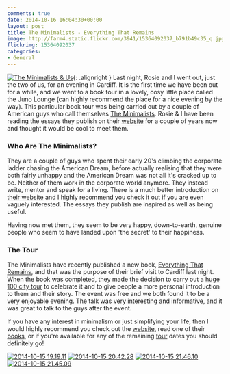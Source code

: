 ```yaml
---
comments: true
date: 2014-10-16 16:04:30+00:00
layout: post
title: The Minimalists - Everything That Remains
image: http://farm4.static.flickr.com/3941/15364092037_b791b49c35_q.jpg
flickrimg: 15364092037
categories:
- General
---
```


[![The Minimalists & Us][thm]][img]{: .alignright }
Last night, Rosie and I went out, just the two of us, for an evening in Cardiff. It is the first
time we have been out for a while, and we went to a book tour in a lovely, cosy little place called
the Juno Lounge (can highly recommend the place for a nice evening by the way). This particular book
tour was being carried out by a couple of American guys who call themselves [The Minimalists][mnml].
Rosie & I have been reading the essays they publish on their [website][mnml] for a couple of years
now and thought it would be cool to meet them.

### Who Are The Minimalists?

They are a couple of guys who spent their early 20's climbing the corporate ladder chasing the
American Dream, before actually realising that they were both fairly unhappy and the American Dream
was not all it's cracked up to be. Neither of them work in the corporate world anymore. They instead
write, mentor and speak for a living. There is a much better introduction on [their website][abt] 
and I highly recommend you check it out if you are even vaguely interested. The essays they publish
are inspired as well as being useful.

Having now met them, they seem to be very happy, down-to-earth, genuine people who seem to have
landed upon 'the secret' to their happiness.

### The Tour

The Minimalists have recently published a new book, [Everything That Remains][etr], and that was the
purpose of their brief visit to Cardiff last night. When the book was completed, they made the
decision to carry out a [huge 100 city tour][tour] to celebrate it and to give people a more
personal introduction to them and their story. The event was free and we both found it to be a
very enjoyable evening. The talk was very interesting and informative, and it was great to talk to 
the guys after the event.

If you have any interest in minimalism or just simplifying your life, then I would highly recommend
you check out the [website][mnml], read one of their [books][bks], or if you're available for any of
the remaining [tour] dates you should definitely go!

<div class="flickr gallery">
<span>
<a title="2014-10-15 19.19.11" href="https://farm4.staticflickr.com/3946/15363970358_c5cec472fc_b.jpg" class="image cboxElement" rel="gallery1"><img src="https://farm4.staticflickr.com/3946/15363970358_c5cec472fc_q.jpg" alt="2014-10-15 19.19.11"></a>
<a title="View on Flickr" href="https://www.flickr.com/photos/richard-perry/15363970358/" class="flickrlink"> </a>
</span>
<span>
<a title="2014-10-15 20.42.28" href="https://farm6.staticflickr.com/5601/15363968888_a6b1836f9e_b.jpg" class="image cboxElement" rel="gallery1"><img src="https://farm6.staticflickr.com/5601/15363968888_a6b1836f9e_q.jpg" alt="2014-10-15 20.42.28"></a>
<a title="View on Flickr" href="https://www.flickr.com/photos/richard-perry/15363968888/" class="flickrlink"> </a>
</span>
<span>
<a title="2014-10-15 21.46.10" href="https://farm4.staticflickr.com/3935/15550092225_e9be3dbaa4_b.jpg" class="image cboxElement" rel="gallery1"><img src="https://farm4.staticflickr.com/3935/15550092225_e9be3dbaa4_q.jpg" alt="2014-10-15 21.46.10"></a>
<a title="View on Flickr" href="https://www.flickr.com/photos/richard-perry/15550092225/" class="flickrlink"> </a>
</span>
<span>
<a title="2014-10-15 21.45.09" href="https://farm6.staticflickr.com/5598/15363960968_6c3e8959c5_b.jpg" class="image cboxElement" rel="gallery1"><img src="https://farm6.staticflickr.com/5598/15363960968_6c3e8959c5_q.jpg" alt="2014-10-15 21.45.09"></a>
<a title="View on Flickr" href="https://www.flickr.com/photos/richard-perry/15363960968/" class="flickrlink"> </a>
</span>
</div>

[mnml]: //themins.com/ "The Minimalists"
[abt]: //themins.com/about/#the_mins "About the Minimalists"
[etr]: //themins.com/etr/ "Everything That Remains"
[tour]: //themins.com/tour/ "Everything That Remains Tour 2014"
[bks]: //themins.com/books/ "Books by the Minimalists"

[thm]: //farm4.static.flickr.com/3941/15364092037_b791b49c35_q.jpg
[img]: //www.flickr.com/photos/richard-perry/15364092037/